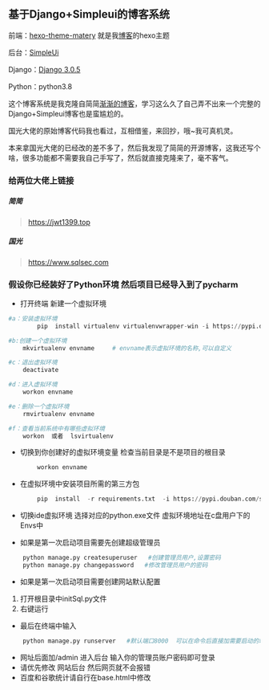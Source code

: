 ## 基于Django+Simpleui的博客系统

前端：[hexo-theme-matery](https://github.com/blinkfox/hexo-theme-matery)
就是我[博客]()的hexo主题

后台：[SimpleUi](https://simpleui.88cto.com/simpleui)

Django：[Django 3.0.5](https://www.djangoproject.com/)       

Python：python3.8


这个博客系统是我克隆自简简[渐渐的博客](https://jwt1399.top/posts/31757.html "渐渐的博客")，学习这么久了自己弄不出来一个完整的Django+Simpleui博客也是蛮尴尬的。

国光大佬的原始博客代码我也看过，互相借鉴，来回抄，哦~我可真机灵。

本来拿国光大佬的已经改的差不多了，然后我发现了简简的开源博客，这我还写个啥，很多功能都不需要我自己手写了，然后就直接克隆来了，毫不客气。

### 给两位大佬上链接
##### 简简
> https://jwt1399.top

##### 国光
> https://www.sqlsec.com



### 假设你已经装好了Python环境 然后项目已经导入到了pycharm

- 打开终端 新建一个虚拟环境
```python
#a：安装虚拟环境
        pip  install virtualenv virtualenvwrapper-win -i https://pypi.douban.com/simple

#b:创建一个虚拟环境
	mkvirtualenv envname     # envname表示虚拟环境的名称,可以自定义

#c：退出虚拟环境
	deactivate 

#d：进入虚拟环境
	workon envname

#e：删除一个虚拟环境
	rmvirtualenv envname

#f：查看当前系统中有哪些虚拟环境
	workon  或者  lsvirtualenv 

```

- 切换到你创建好的虚拟环境变量 检查当前目录是不是项目的根目录
```python
        workon envname
```
- 在虚拟环境中安装项目所需的第三方包

```python
        pip  install  -r requirements.txt  -i https://pypi.douban.com/simple
```
- 切换ide虚拟环境 选择对应的python.exe文件 虚拟环境地址在c盘用户下的Envs中

- 如果是第一次启动项目需要先创建超级管理员
```python
    python manage.py createsuperuser   #创建管理员用户,设置密码
    python manage.py changepassword   #修改管理员用户的密码
```
- 如果是第一次启动项目需要创建网站默认配置
1. 打开根目录中initSql.py文件
2. 右键运行

- 最后在终端中输入 
```python
    python manage.py runserver   #默认端口8000  可以在命令后直接加需要启动的端口

```
- 网址后面加/admin 进入后台  输入你的管理员账户密码即可登录 
- 请优先修改 网站后台 然后网页就不会报错
- 百度和谷歌统计请自行在base.html中修改































